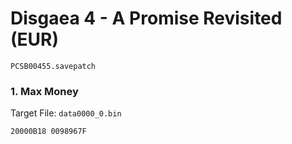 #  Disgaea 4 - A Promise Revisited (EUR)

`PCSB00455.savepatch`

### 1. Max Money

Target File: `data0000_0.bin`

```
20000B18 0098967F
```

